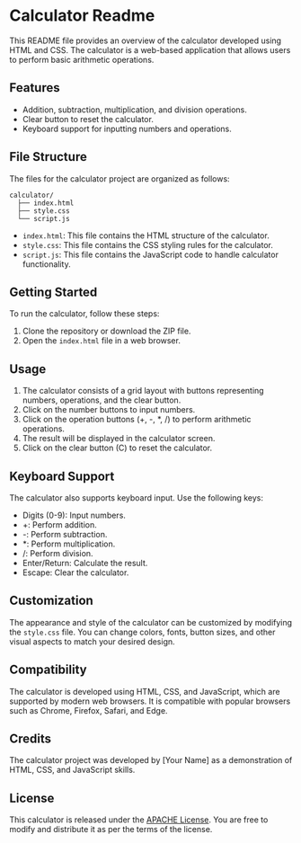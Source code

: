 # Calculator Readme

This README file provides an overview of the calculator developed using HTML and CSS. The calculator is a web-based application that allows users to perform basic arithmetic operations.

## Features

- Addition, subtraction, multiplication, and division operations.
- Clear button to reset the calculator.
- Keyboard support for inputting numbers and operations.

## File Structure

The files for the calculator project are organized as follows:

```
calculator/
  ├── index.html
  ├── style.css
  └── script.js
```

- `index.html`: This file contains the HTML structure of the calculator.
- `style.css`: This file contains the CSS styling rules for the calculator.
- `script.js`: This file contains the JavaScript code to handle calculator functionality.

## Getting Started

To run the calculator, follow these steps:

1. Clone the repository or download the ZIP file.
2. Open the `index.html` file in a web browser.

## Usage

1. The calculator consists of a grid layout with buttons representing numbers, operations, and the clear button.
2. Click on the number buttons to input numbers.
3. Click on the operation buttons (+, -, *, /) to perform arithmetic operations.
4. The result will be displayed in the calculator screen.
5. Click on the clear button (C) to reset the calculator.

## Keyboard Support

The calculator also supports keyboard input. Use the following keys:

- Digits (0-9): Input numbers.
- +: Perform addition.
- -: Perform subtraction.
- *: Perform multiplication.
- /: Perform division.
- Enter/Return: Calculate the result.
- Escape: Clear the calculator.

## Customization

The appearance and style of the calculator can be customized by modifying the `style.css` file. You can change colors, fonts, button sizes, and other visual aspects to match your desired design.

## Compatibility

The calculator is developed using HTML, CSS, and JavaScript, which are supported by modern web browsers. It is compatible with popular browsers such as Chrome, Firefox, Safari, and Edge.

## Credits

The calculator project was developed by [Your Name] as a demonstration of HTML, CSS, and JavaScript skills.

## License

This calculator is released under the [APACHE License](https://opensource.org/licenses/APACHE). You are free to modify and distribute it as per the terms of the license.
